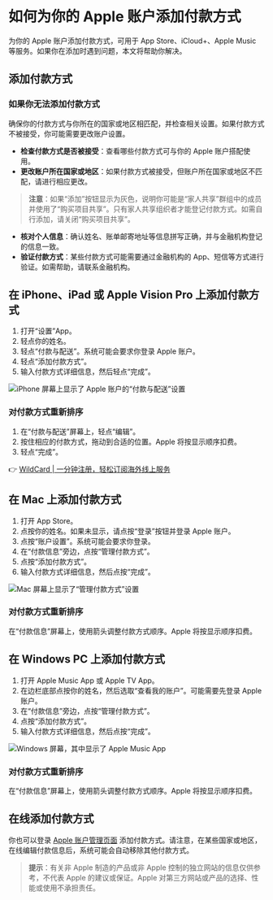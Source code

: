 # 如何为你的 Apple 账户添加付款方式

为你的 Apple 账户添加付款方式，可用于 App Store、iCloud+、Apple Music 等服务。如果你在添加时遇到问题，本文将帮助你解决。

## 添加付款方式

### 如果你无法添加付款方式

确保你的付款方式与你所在的国家或地区相匹配，并检查相关设置。如果付款方式不被接受，你可能需要更改账户设置。

- **检查付款方式是否被接受**：查看哪些付款方式可与你的 Apple 账户搭配使用。
- **更改账户所在国家或地区**：如果付款方式被接受，但账户所在国家或地区不匹配，请进行相应更改。

> **注意**：如果“添加”按钮显示为灰色，说明你可能是“家人共享”群组中的成员并使用了“购买项目共享”。只有家人共享组织者才能登记付款方式。如需自行添加，请关闭“购买项目共享”。

- **核对个人信息**：确认姓名、账单邮寄地址等信息拼写正确，并与金融机构登记的信息一致。
- **验证付款方式**：某些付款方式可能需要通过金融机构的 App、短信等方式进行验证。如需帮助，请联系金融机构。

## 在 iPhone、iPad 或 Apple Vision Pro 上添加付款方式

1. 打开“设置”App。
2. 轻点你的姓名。
3. 轻点“付款与配送”。系统可能会要求你登录 Apple 账户。
4. 轻点“添加付款方式”。
5. 输入付款方式详细信息，然后轻点“完成”。

![iPhone 屏幕上显示了 Apple 账户的“付款与配送”设置](https://bbtdd.com/img/3826770334556559.webp)

### 对付款方式重新排序

1. 在“付款与配送”屏幕上，轻点“编辑”。
2. 按住相应的付款方式，拖动到合适的位置。Apple 将按显示顺序扣费。
3. 轻点“完成”。

👉 [WildCard | 一分钟注册，轻松订阅海外线上服务](https://bbtdd.com/WildCard)

## 在 Mac 上添加付款方式

1. 打开 App Store。
2. 点按你的姓名。如果未显示，请点按“登录”按钮并登录 Apple 账户。
3. 点按“账户设置”。系统可能会要求你登录。
4. 在“付款信息”旁边，点按“管理付款方式”。
5. 点按“添加付款方式”。
6. 输入付款方式详细信息，然后点按“完成”。

![Mac 屏幕上显示了“管理付款方式”设置](https://bbtdd.com/img/152551750.webp)

### 对付款方式重新排序

在“付款信息”屏幕上，使用箭头调整付款方式顺序。Apple 将按显示顺序扣费。

## 在 Windows PC 上添加付款方式

1. 打开 Apple Music App 或 Apple TV App。
2. 在边栏底部点按你的姓名，然后选取“查看我的账户”。可能需要先登录 Apple 账户。
3. 在“付款信息”旁边，点按“管理付款方式”。
4. 点按“添加付款方式”。
5. 输入付款方式详细信息，然后点按“完成”。

![Windows 屏幕，其中显示了 Apple Music App](https://bbtdd.com/img/08703058.webp)

### 对付款方式重新排序

在“付款信息”屏幕上，使用箭头调整付款方式顺序。Apple 将按显示顺序扣费。

## 在线添加付款方式

你也可以登录 [Apple 账户管理页面](https://account.apple.com) 添加付款方式。请注意，在某些国家或地区，在线编辑付款信息后，系统可能会自动移除其他付款方式。

> **提示**：有关非 Apple 制造的产品或非 Apple 控制的独立网站的信息仅供参考，不代表 Apple 的建议或保证。Apple 对第三方网站或产品的选择、性能或使用不承担责任。